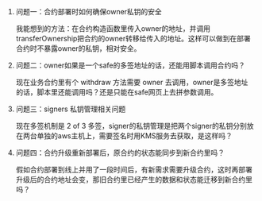 1. 问题一：合约部署时如何确保owner私钥的安全

   我能想到的方法：在合约构造函数里传入owner的地址，并调用transferOwnership把合约的owner转移给传入的地址。这样可以做到在部署合约时不暴露owner的私钥，相对安全。

2. 问题二：owner如果是一个safe的多签地址的话，还能用脚本调用合约吗？

   现在业务合约里有个 withdraw 方法需要 owner 去调用，owner是多签地址的话，脚本里还能调用吗？还是只能在safe网页上去拼参数调用。

3. 问题三：signers 私钥管理相关问题

   现在多签机制是 2 of 3 多签，signer的私钥管理是把两个signer的私钥分别放在两台单独的aws主机上，需要签名时用KMS服务去获取，是这样吗？

4. 问题四：合约升级重新部署后，原合约的状态能同步到新合约里吗？

   假如合约部署到线上并用了一段时间后，有新需求需要升级合约，这时再部署升级后的合约地址会变，那旧合约里已经产生的数据和状态能迁移到新合约里吗？

   

   

   

   